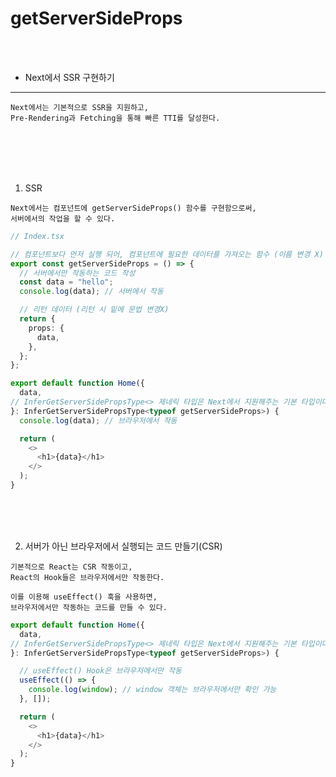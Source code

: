 # getServerSideProps

<br />
<br />

* Next에서 SSR 구현하기
---

```
Next에서는 기본적으로 SSR을 지원하고,
Pre-Rendering과 Fetching을 통해 빠른 TTI를 달성한다.
```

<br />
<br />
<br />
<br />

1. SSR

```
Next에서는 컴포넌트에 getServerSideProps() 함수를 구현함으로써,
서버에서의 작업을 할 수 있다.
```

```ts
// Index.tsx

// 컴포넌트보다 먼저 실행 되어, 컴포넌트에 필요한 데이터를 가져오는 함수 (이름 변경 X)
export const getServerSideProps = () => {
  // 서버에서만 작동하는 코드 작성
  const data = "hello";
  console.log(data); // 서버에서 작동

  // 리턴 데이터 (리턴 시 밑에 문법 변경X)
  return {
    props: {
      data,
    },
  };
};

export default function Home({
  data,
// InferGetServerSidePropsType<> 제네릭 타입은 Next에서 지원해주는 기본 타입이다.
}: InferGetServerSidePropsType<typeof getServerSideProps>) {
  console.log(data); // 브라우저에서 작동

  return (
    <>
      <h1>{data}</h1>
    </>
  );
}
```

<br />
<br />
<br />

2. 서버가 아닌 브라우저에서 실행되는 코드 만들기(CSR)

```
기본적으로 React는 CSR 작동이고,
React의 Hook들은 브라우저에서만 작동한다.

이를 이용해 useEffect() 훅을 사용하면,
브라우저에서만 작동하는 코드를 만들 수 있다.
```

```ts
export default function Home({
  data,
// InferGetServerSidePropsType<> 제네릭 타입은 Next에서 지원해주는 기본 타입이다.
}: InferGetServerSidePropsType<typeof getServerSideProps>) {

  // useEffect() Hook은 브라우저에서만 작동
  useEffect(() => {
    console.log(window); // window 객체는 브라우저에서만 확인 가능
  }, []);

  return (
    <>
      <h1>{data}</h1>
    </>
  );
}
```
